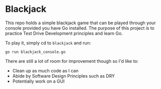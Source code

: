 # Blackjack

This repo holds a simple blackjack game that can be played through your console provided you have Go installed. The purpose of this project is to practice Test Drive Development principles and learn Go.

To play it, simply cd to `blackjack` and run:
```
go run blackjack_console.go
```

There are still a lot of room for improvement though so I'd like to:
- Clean up as much code as I can
- Abide by Software Design Principles such as DRY
- Potentially work on a GUI
